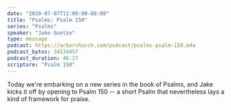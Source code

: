 ```yaml
---
date: "2019-07-07T11:00:00-08:00"
title: "Psalms: Psalm 150"
series: "Psalms"
speaker: "Jake Goetze"
type: message
podcast: https://arborchurch.com/podcast/psalms-psalm-150.m4a
podcast_bytes: 34134457
podcast_duration: 46:27
scripture: "Psalm 150"
---
```


Today we're embarking on a new series in the book of Psalms, and Jake kicks it off by opening to Psalm 150 -- a short
Psalm that nevertheless lays a kind of framework for praise.

